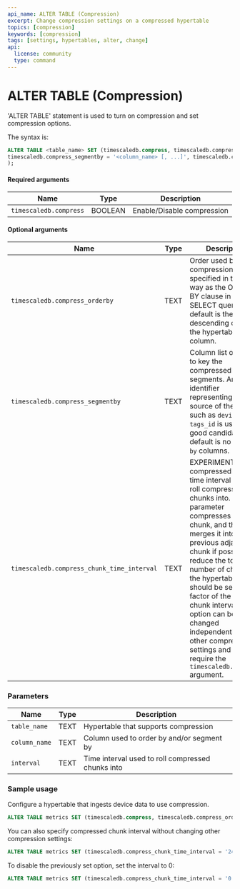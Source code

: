 ```yaml
---
api_name: ALTER TABLE (Compression)
excerpt: Change compression settings on a compressed hypertable
topics: [compression]
keywords: [compression]
tags: [settings, hypertables, alter, change]
api:
  license: community
  type: command
---
```


# ALTER TABLE (Compression) <Tag type="community" content="community" />

'ALTER TABLE' statement is used to turn on compression and set compression
options.

The syntax is:

``` sql
ALTER TABLE <table_name> SET (timescaledb.compress, timescaledb.compress_orderby = '<column_name> [ASC | DESC] [ NULLS { FIRST | LAST } ] [, ...]',
timescaledb.compress_segmentby = '<column_name> [, ...]', timescaledb.compress_chunk_time_interval='interval'
);
```

#### Required arguments

|Name|Type|Description|
|---|---|---|
| `timescaledb.compress` | BOOLEAN | Enable/Disable compression |

#### Optional arguments

|Name|Type|Description|
|---|---|---|
| `timescaledb.compress_orderby` | TEXT |Order used by compression, specified in the same way as the ORDER BY clause in a SELECT query. The default is the descending order of the hypertable's time column. |
| `timescaledb.compress_segmentby` | TEXT |Column list on which to key the compressed segments. An identifier representing the source of the data such as `device_id` or `tags_id` is usually a good candidate. The default is no `segment by` columns. |
| `timescaledb.compress_chunk_time_interval` | TEXT |EXPERIMENTAL: Set compressed chunk time interval used to roll compressed chunks into. This parameter compresses every chunk, and then merges it into a previous adjacent chunk if possible, to reduce the total number of chunks in the hypertable. It should be set to a factor of the current chunk interval. This option can be changed independently of other compression settings and does not require the `timescaledb.compress` argument.|

### Parameters

|Name|Type|Description|
|---|---|---|
| `table_name` | TEXT |Hypertable that supports compression |
| `column_name` | TEXT | Column used to order by and/or segment by |
| `interval` | TEXT | Time interval used to roll compressed chunks into |

### Sample usage

Configure a hypertable that ingests device data to use compression.

```sql
ALTER TABLE metrics SET (timescaledb.compress, timescaledb.compress_orderby = 'time DESC', timescaledb.compress_segmentby = 'device_id');
```

You can also specify compressed chunk interval without changing other compression settings:

```sql
ALTER TABLE metrics SET (timescaledb.compress_chunk_time_interval = '24 hours');
```

To disable the previously set option, set the interval to 0:

```sql
ALTER TABLE metrics SET (timescaledb.compress_chunk_time_interval = '0');
```
